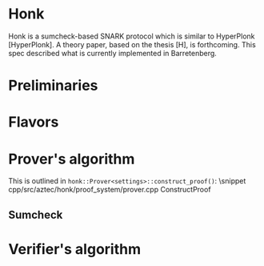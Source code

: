 # Honk

Honk is a sumcheck-based SNARK protocol which is similar to HyperPlonk [HyperPlonk]. A theory paper, based on the thesis [H], is forthcoming. This spec described what is currently implemented in Barretenberg.

# Preliminaries

# Flavors

# Prover's algorithm
This is outlined in `honk::Prover<settings>::construct_proof()`:
 \snippet cpp/src/aztec/honk/proof_system/prover.cpp ConstructProof

## Sumcheck

# Verifier's algorithm